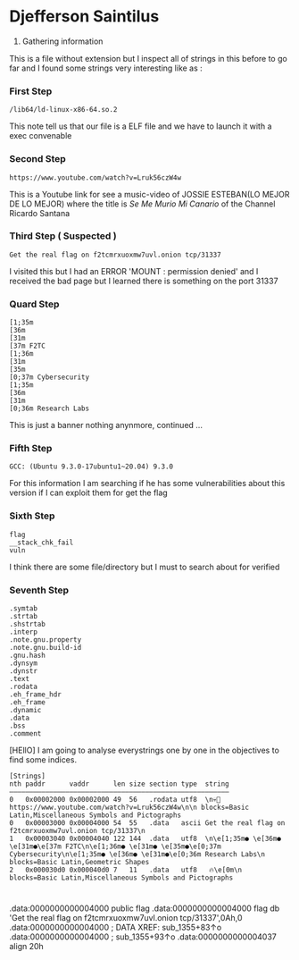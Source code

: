 # Djefferson Saintilus 


1. Gathering information

This is a file without extension but I inspect all of strings in this before to go far and
I found some strings very interesting like as :

### First Step
```
/lib64/ld-linux-x86-64.so.2
```
This note tell us that our file is a ELF file and we have to launch it with a exec convenable

### Second Step
```
https://www.youtube.com/watch?v=Lruk56czW4w
```
This is a Youtube link for see a music-video of JOSSIE ESTEBAN(LO MEJOR DE LO MEJOR) where the 
title is *Se Me Murio Mi Canario* of the Channel Ricardo Santana

### Third Step ( Suspected )
```
Get the real flag on f2tcmrxuoxmw7uvl.onion tcp/31337
```
I visited this but I had an ERROR 'MOUNT : permission denied' and I received the bad page but I learned
there is something on the port 31337


### Quard Step 
```
[1;35m
[36m
[31m
[37m F2TC
[1;36m
[31m
[35m
[0;37m Cybersecurity
[1;35m
[36m
[31m
[0;36m Research Labs
```
This is just a banner nothing anynmore, continued ...

### Fifth Step
```
GCC: (Ubuntu 9.3.0-17ubuntu1~20.04) 9.3.0
```
For this information I am searching if he has some vulnerabilities about this version if I can 
exploit them for get the flag

### Sixth Step 
```
flag
__stack_chk_fail
vuln
```
I think there are some file/directory but I must to search about for verified


### Seventh Step
```
.symtab
.strtab
.shstrtab
.interp
.note.gnu.property
.note.gnu.build-id
.gnu.hash
.dynsym
.dynstr
.text
.rodata
.eh_frame_hdr
.eh_frame
.dynamic
.data
.bss
.comment
```
[HEllO]
I am going to analyse everystrings one by one in the objectives to find some indices.
```
[Strings]
nth paddr      vaddr      len size section type  string
―――――――――――――――――――――――――――――――――――――――――――――――――――――――
0   0x00002000 0x00002000 49  56   .rodata utf8  \n💀🐤 https://www.youtube.com/watch?v=Lruk56czW4w\n\n blocks=Basic Latin,Miscellaneous Symbols and Pictographs
0   0x00003000 0x00004000 54  55   .data   ascii Get the real flag on f2tcmrxuoxmw7uvl.onion tcp/31337\n
1   0x00003040 0x00004040 122 144  .data   utf8  \n\e[1;35m● \e[36m● \e[31m●\e[37m F2TC\n\e[1;36m● \e[31m● \e[35m●\e[0;37m Cybersecurity\n\e[1;35m● \e[36m● \e[31m●\e[0;36m Research Labs\n blocks=Basic Latin,Geometric Shapes
2   0x000030d0 0x000040d0 7   11   .data   utf8   🔥\e[0m\n blocks=Basic Latin,Miscellaneous Symbols and Pictographs 
```

#

.data:0000000000004000                 public flag
.data:0000000000004000 flag            db 'Get the real flag on f2tcmrxuoxmw7uvl.onion tcp/31337',0Ah,0
.data:0000000000004000                                         ; DATA XREF: sub_1355+83↑o
.data:0000000000004000                                         ; sub_1355+93↑o
.data:0000000000004037                 align 20h

